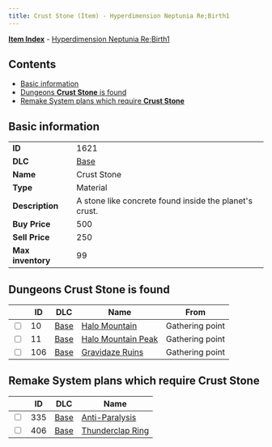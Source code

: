 ```yaml
---
title: Crust Stone (Item) - Hyperdimension Neptunia Re;Birth1
---
```


[**Item Index**](/neptunia/rb1/item/index.html) - [Hyperdimension Neptunia Re;Birth1](/neptunia/rb1)

## Contents

- [Basic information](#basic-information)
- [Dungeons **Crust Stone** is found](#dungeons-crust-stone-is-found)
- [Remake System plans which require **Crust Stone**](#remake-system-plans-which-require-crust-stone)
## Basic information

|   |   |
| -- | -- |
| **ID** | 1621 |
| **DLC** | [Base](/neptunia/rb1/dlc/1-base.html) |
| **Name** | Crust Stone |
| **Type** | Material |
| **Description** | A stone like concrete found inside the planet's crust. |
| **Buy Price** | 500 |
| **Sell Price** | 250 |
| **Max inventory** | 99 |


## Dungeons **Crust Stone** is found

|    | ID | DLC | Name | From |
| -- | -- | --- | ---- | ---- |
| <input type="checkbox" id="rb1-dungeon-1-10" class="trackbox" /> | 10 | [Base](/neptunia/rb1/dlc/1-base.html) | [Halo Mountain](/neptunia/rb1/dungeon/1-10-halo-mountain.html) | Gathering point |
| <input type="checkbox" id="rb1-dungeon-1-11" class="trackbox" /> | 11 | [Base](/neptunia/rb1/dlc/1-base.html) | [Halo Mountain Peak](/neptunia/rb1/dungeon/1-11-halo-mountain-peak.html) | Gathering point |
| <input type="checkbox" id="rb1-dungeon-1-106" class="trackbox" /> | 106 | [Base](/neptunia/rb1/dlc/1-base.html) | [Gravidaze Ruins](/neptunia/rb1/dungeon/1-106-gravidaze-ruins.html) | Gathering point |


## Remake System plans which require **Crust Stone**

|    | ID | DLC | Name |
| -- | -- | --- | ---- |
| <input type="checkbox" id="rb1-quest-1-335" class="trackbox" /> | 335 | [Base](/neptunia/rb1/dlc/1-base.html) | [Anti-Paralysis](/neptunia/rb1/quest/1-335-anti-paralysis.html) |
| <input type="checkbox" id="rb1-quest-1-406" class="trackbox" /> | 406 | [Base](/neptunia/rb1/dlc/1-base.html) | [Thunderclap Ring](/neptunia/rb1/quest/1-406-thunderclap-ring.html) |
